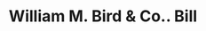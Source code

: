 ---
doi: 10.7916/D8K375SC
date_other: '1900'
date_other_textual: 1900-1909
form: printed ephemera
genre:
- Invoices
name:
- William M. Bird & Co.
object_in_context_url: https://biggert.cul.columbia.edu/items/view/ave_biggert_01554
subject_hierarchical_geographic:
- Charleston, South Carolina, United States
subject_name:
- William M. Bird & Co.
title: William M. Bird & Co.. Bill
sort_title: William M. Bird & Co.. Bill
call_number: ave_biggert_01554
coordinates:
- 32.78333333333333,-79.93333333333334
pid: ave_biggert_01554
identifiers: ave_biggert_01554
thumbnail: https://derivativo-3.library.columbia.edu/iiif/2/ldpd:343966/full/!256,256/0/native.jpg
permalink: "/biggert/ave_biggert_01554/"
layout: iiif-image-page
---